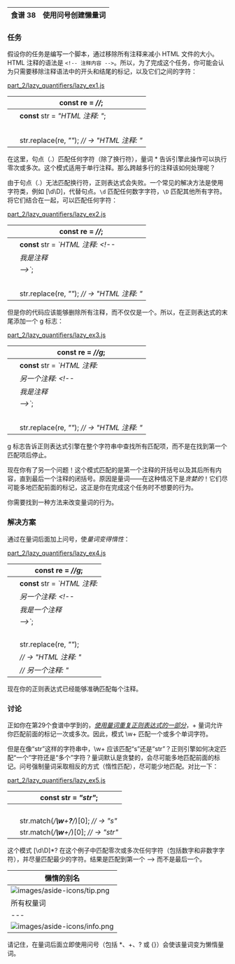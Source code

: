 | 食谱 38 | 使用问号创建懒量词 |
| --- | --- |

### 任务

假设你的任务是编写一个脚本，通过移除所有注释来减小 HTML 文件的大小。HTML 注释的语法是 `<!-- 注释内容 -->`。所以，为了完成这个任务，你可能会认为只需要移除注释语法中的开头和结尾的标记，以及它们之间的字符：

[part_2/lazy_quantifiers/lazy_ex1.js](http://media.pragprog.com/titles/fkjavascript/code/part_2/lazy_quantifiers/lazy_ex1.js)

|   | **const** re = */<!--.*-->/*; |
| --- | --- |
|   | **const** str = *"HTML 注释: <!-- 我是注释 -->"*; |
|   |  |
|   | str.replace(re, *""*); *// → "HTML 注释: "* |

在这里，句点（.）匹配任何字符（除了换行符），量词 * 告诉引擎此操作可以执行零次或多次。这个模式适用于单行注释。那么跨越多行的注释该如何处理呢？

由于句点（.）无法匹配换行符，正则表达式会失败。一个常见的解决方法是使用字符类，例如 [\d\D]，代替句点。`\d` 匹配任何数字字符，`\D` 匹配其他所有字符。将它们结合在一起，可以匹配任何字符：

[part_2/lazy_quantifiers/lazy_ex2.js](http://media.pragprog.com/titles/fkjavascript/code/part_2/lazy_quantifiers/lazy_ex2.js)

|   | **const** re = */<!--**[\d\D]***-->/*; |
| --- | --- |
|   | **const** str = *`HTML 注释: <!--* |
|   | *我是注释* |
|   | *-->`*; |
|   |  |
|   | str.replace(re, *""*); *// → "HTML 注释: "* |

但是你的代码应该能够删除所有注释，而不仅仅是一个。所以，在正则表达式的末尾添加一个 g 标志：

[part_2/lazy_quantifiers/lazy_ex3.js](http://media.pragprog.com/titles/fkjavascript/code/part_2/lazy_quantifiers/lazy_ex3.js)

|   | **const** re = */<!--**[\d\D]***-->/g*; |
| --- | --- |
|   | **const** str = *`HTML 注释: <!-- 我是注释 -->* |
|   | *另一个注释: <!--* |
|   | *我是注释* |
|   | *-->`*; |
|   |  |
|   | str.replace(re, *""*); *// → "HTML 注释: "* |

g 标志告诉正则表达式引擎在整个字符串中查找所有匹配项，而不是在找到第一个匹配项后停止。

现在你有了另一个问题！这个模式匹配的是第一个注释的开括号以及其后所有内容，直到最后一个注释的闭括号。原因是量词——在这种情况下是*贪婪的*！它们尽可能多地匹配前面的标记，这正是你在完成这个任务时不想要的行为。

你需要找到一种方法来改变量词的行为。

### 解决方案

通过在量词后面加上问号，使*量词变得惰性*：

[part_2/lazy_quantifiers/lazy_ex4.js](http://media.pragprog.com/titles/fkjavascript/code/part_2/lazy_quantifiers/lazy_ex4.js)

|   | **const** re = */<!--**[\d\D]*****?**-->/g*; |
| --- | --- |
|   | **const** str = *`HTML 注释: <!-- 我是一个注释 -->* |
|   | *另一个注释: <!--* |
|   | *我是一个注释* |
|   | *-->`*; |
|   |  |
|   | str.replace(re, *""*); |
|   | *// → "HTML 注释: "* |
|   | *// 另一个注释: "* |

现在你的正则表达式已经能够准确匹配每个注释。

### 讨论

正如你在第29个食谱中学到的，[*使用量词重复正则表达式的一部分*](f_0040.xhtml#rcp.quantifiers)，+ 量词允许你匹配前面的标记一次或多次。因此，模式 \w+ 匹配一个或多个单词字符。

但是在像“str”这样的字符串中，\w+ 应该匹配“s”还是“str”？正则引擎如何决定匹配“一个”字符还是“多个”字符？量词默认是贪婪的，会尽可能多地匹配前面的标记。问号强制量词采取相反的方式（惰性匹配），尽可能少地匹配。对比一下：

[part_2/lazy_quantifiers/lazy_ex5.js](http://media.pragprog.com/titles/fkjavascript/code/part_2/lazy_quantifiers/lazy_ex5.js)

|   | **const** str = *"str"*; |
| --- | --- |
|   |  |
|   | str.match(*/**\w**+**?**/*)[0]; *// → "s"* |
|   | str.match(*/**\w**+/*)[0]; *// → "str"* |

这个模式 [\d\D]*? 在这个例子中匹配零次或多次任何字符（包括数字和非数字字符），并尽量匹配最少的字符。结果是匹配到第一个 --> 而不是最后一个。

| 懒惰的别名 |
| --- |
| ![images/aside-icons/tip.png](images/aside-icons/tip.png) | 懒惰量词也称为非贪婪量词或不情愿量词。 |
| 所有权量词 |
| --- |
| ![images/aside-icons/info.png](images/aside-icons/info.png) | JavaScript 不支持所有权量词。所有权量词类似于贪婪量词，但在某些情况下提供更好的性能。 |

请记住，在量词后面立即使用问号（包括 *、+、? 或 {}）会使该量词变为懒惰量词。
